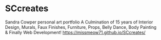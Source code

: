 # SCcreates
Sandra Cowper personal art portfolio
A Culmination of 15 years of Interior Design, Murals, Faux Finishes, Furniture, Props, Belly Dance, Body Painting & Finally Web Development!
https://missmeow71.github.io/SCcreates/